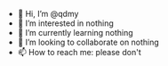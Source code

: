 - 👋 Hi, I’m @qdmy
- 👀 I’m interested in nothing
- 🌱 I’m currently learning nothing
- 💞️ I’m looking to collaborate on nothing
- 📫 How to reach me: please don't

<!---
qdmy/qdmy is a ✨ special ✨ repository because its `README.md` (this file) appears on your GitHub profile.
You can click the Preview link to take a look at your changes.
--->
